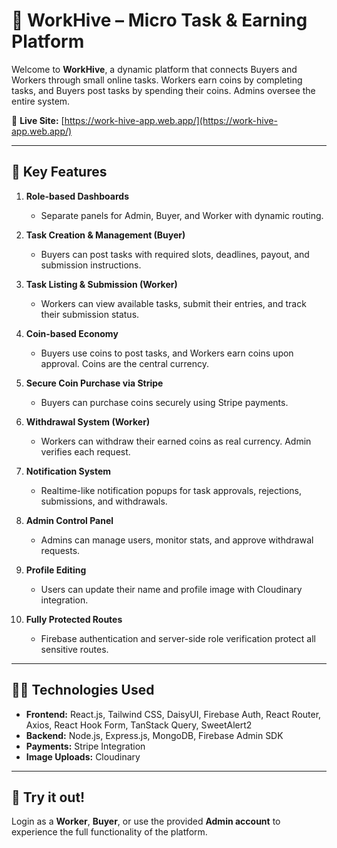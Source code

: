 # 🐝 WorkHive – Micro Task & Earning Platform

Welcome to **WorkHive**, a dynamic platform that connects Buyers and Workers through small online tasks. Workers earn coins by completing tasks, and Buyers post tasks by spending their coins. Admins oversee the entire system.

🔗 **Live Site:** [https://work-hive-app.web.app/](https://work-hive-app.web.app/)

---

## 🌟 Key Features

1. **Role-based Dashboards**
   - Separate panels for Admin, Buyer, and Worker with dynamic routing.

2. **Task Creation & Management (Buyer)**
   - Buyers can post tasks with required slots, deadlines, payout, and submission instructions.

3. **Task Listing & Submission (Worker)**
   - Workers can view available tasks, submit their entries, and track their submission status.

4. **Coin-based Economy**
   - Buyers use coins to post tasks, and Workers earn coins upon approval. Coins are the central currency.

5. **Secure Coin Purchase via Stripe**
   - Buyers can purchase coins securely using Stripe payments.

6. **Withdrawal System (Worker)**
   - Workers can withdraw their earned coins as real currency. Admin verifies each request.

7. **Notification System**
   - Realtime-like notification popups for task approvals, rejections, submissions, and withdrawals.

8. **Admin Control Panel**
   - Admins can manage users, monitor stats, and approve withdrawal requests.

9. **Profile Editing**
   - Users can update their name and profile image with Cloudinary integration.

10. **Fully Protected Routes**
    - Firebase authentication and server-side role verification protect all sensitive routes.

---

## 🧑‍💻 Technologies Used

- **Frontend:** React.js, Tailwind CSS, DaisyUI, Firebase Auth, React Router, Axios, React Hook Form, TanStack Query, SweetAlert2
- **Backend:** Node.js, Express.js, MongoDB, Firebase Admin SDK
- **Payments:** Stripe Integration
- **Image Uploads:** Cloudinary

---

## 👋 Try it out!

Login as a **Worker**, **Buyer**, or use the provided **Admin account** to experience the full functionality of the platform.



